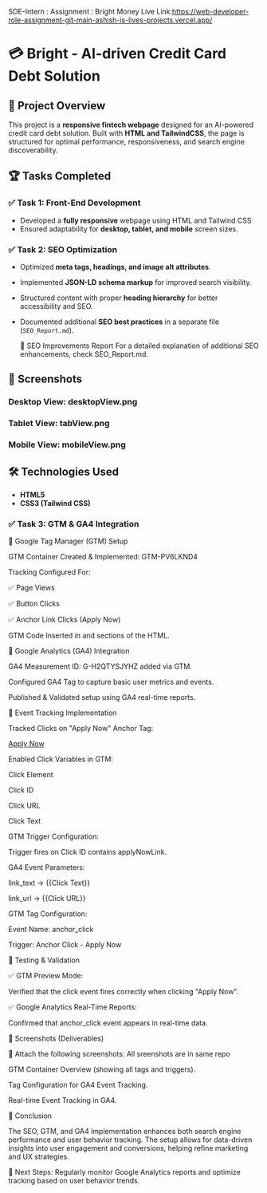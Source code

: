 SDE-Intern : Assignment : Bright Money
Live Link:https://web-developer-role-assignment-git-main-ashish-is-lives-projects.vercel.app/
# 💳 Bright - AI-driven Credit Card Debt Solution

## 🚀 Project Overview
This project is a **responsive fintech webpage** designed for an AI-powered credit card debt solution. Built with **HTML and TailwindCSS**, the page is structured for optimal performance, responsiveness, and search engine discoverability.

## 🏆 Tasks Completed
### ✅ Task 1: Front-End Development
- Developed a **fully responsive** webpage using HTML and Tailwind CSS
- Ensured adaptability for **desktop, tablet, and mobile** screen sizes.


### ✅ Task 2: SEO Optimization
- Optimized **meta tags, headings, and image alt attributes**.
- Implemented **JSON-LD schema markup** for improved search visibility.
- Structured content with proper **heading hierarchy** for better accessibility and SEO.
- Documented additional **SEO best practices** in a separate file (`SEO_Report.md`).
  
  📜 SEO Improvements Report
For a detailed explanation of additional SEO enhancements, check SEO_Report.md.

## 📸 Screenshots
### Desktop View: desktopView.png


### Tablet View: tabView.png


### Mobile View: mobileView.png


## 🛠️ Technologies Used
- **HTML5**
- **CSS3 (Tailwind CSS)**

### ✅ Task 3: GTM & GA4 Integration

📌 Google Tag Manager (GTM) Setup

GTM Container Created & Implemented: GTM-PV6LKND4

Tracking Configured For:

✅ Page Views

✅ Button Clicks

✅ Anchor Link Clicks (Apply Now)

GTM Code Inserted in <head> and <body> sections of the HTML.

📌 Google Analytics (GA4) Integration

GA4 Measurement ID: G-H2QTYSJYHZ added via GTM.

Configured GA4 Tag to capture basic user metrics and events.

Published & Validated setup using GA4 real-time reports.

📌 Event Tracking Implementation

Tracked Clicks on "Apply Now" Anchor Tag:

<a href="https://example.com/apply" id="applyNowLink">Apply Now</a>

Enabled Click Variables in GTM:

Click Element

Click ID

Click URL

Click Text

GTM Trigger Configuration:

Trigger fires on Click ID contains applyNowLink.

GA4 Event Parameters:

link_text → {{Click Text}}

link_url → {{Click URL}}

GTM Tag Configuration:

Event Name: anchor_click

Trigger: Anchor Click - Apply Now

📜 Testing & Validation

✅ GTM Preview Mode:

Verified that the click event fires correctly when clicking "Apply Now".

✅ Google Analytics Real-Time Reports:

Confirmed that anchor_click event appears in real-time data.

📸 Screenshots (Deliverables)

📌 Attach the following screenshots: All sreenshots are in same repo

GTM Container Overview (showing all tags and triggers).

Tag Configuration for GA4 Event Tracking.

Real-time Event Tracking in GA4.

🚀 Conclusion

The SEO, GTM, and GA4 implementation enhances both search engine performance and user behavior tracking. The setup allows for data-driven insights into user engagement and conversions, helping refine marketing and UX strategies.

📢 Next Steps: Regularly monitor Google Analytics reports and optimize tracking based on user behavior trends.

  



